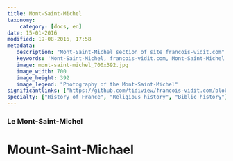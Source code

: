 ```yaml
---
title: Mont-Saint-Michel
taxonomy:
    category: [docs, en]
date: 15-01-2016
modified: 19-08-2016, 17:58
metadata:
   description: "Mont-Saint-Michel section of site francois-vidit.com"
   keywords: 'Mont-Saint-Michel, francois-vidit.com, Mont-Saint-Michel section'
   image: mont-saint-michel_700x392.jpg
   image_width: 700
   image_height: 392
   image_legend: "Photography of the Mont-Saint-Michel"
significantlinks: ["https://github.com/tidiview/francois-vidit.com/blob/develop/user/sites/docs/pages/01.reference/mont-saint-michel/chapter.en.md"]
specialty: ["History of France", "Religious history", "Biblic history"]
---
```

### Le Mont-Saint-Michel

# Mount-Saint-Michael